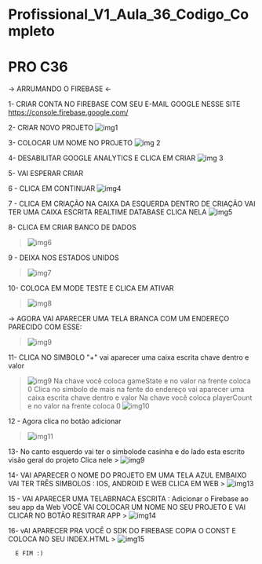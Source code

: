 # Profissional_V1_Aula_36_Codigo_Completo

# PRO C36

-> ARRUMANDO O FIREBASE <-

1- CRIAR CONTA NO FIREBASE COM SEU E-MAIL GOOGLE NESSE SITE
https://console.firebase.google.com/

2- CRIAR NOVO PROJETO
![img1](https://user-images.githubusercontent.com/87487865/178764892-59ec363d-bcd6-4c63-8baa-d2730297e061.png)


3- COLOCAR UM NOME NO PROJETO
![img 2](https://user-images.githubusercontent.com/87487865/178765541-ff6f69e8-176c-45ed-86a5-c0ff31175285.png)

4- DESABILITAR GOOGLE ANALYTICS E CLICA EM CRIAR
![img 3](https://user-images.githubusercontent.com/87487865/178766040-8068017f-5def-4858-a29b-dcd696456cd8.png)

5- VAI ESPERAR CRIAR 

6 - CLICA EM CONTINUAR
![img4](https://user-images.githubusercontent.com/87487865/178766448-c116c8d0-7857-4010-8c7a-c491e7c5ff61.png)

7 - CLICA EM CRIAÇÃO NA CAIXA DA ESQUERDA
    DENTRO DE CRIAÇÃO VAI TER UMA CAIXA ESCRITA REALTIME DATABASE
    CLICA NELA
    ![img5](https://user-images.githubusercontent.com/87487865/178766921-af920746-1261-42df-98c4-33613218fcae.png)
    
8- CLICA EM CRIAR BANCO DE DADOS
> ![img6](https://user-images.githubusercontent.com/87487865/178770154-f0f254e1-ba61-44b4-9cee-eb609eb1533f.png)

9 - DEIXA NOS ESTADOS UNIDOS
> ![img7](https://user-images.githubusercontent.com/87487865/178770207-118e2832-21b6-4c90-9f45-e58af49c9a85.png)


10- COLOCA EM MODE TESTE E CLICA EM ATIVAR
> ![img8](https://user-images.githubusercontent.com/87487865/178770247-6837539e-6af2-4a0d-a456-73bae1ef21b9.png)


-> AGORA VAI APARECER UMA TELA BRANCA COM UM ENDEREÇO PARECIDO COM ESSE: 
> ![img9](https://user-images.githubusercontent.com/87487865/178770284-56ef9ca6-73a4-4967-b7e4-ba2ab4d6546e.png)

11- CLICA NO SIMBOLO "+"
  vai aparecer uma caixa escrita chave dentro e valor 
   > ![img9](https://user-images.githubusercontent.com/87487865/178770284-56ef9ca6-73a4-4967-b7e4-ba2ab4d6546e.png)
  Na chave você coloca gameState e no valor na frente coloca 0
  Clica no simbolo de mais na fente do endereço 
  vai aparecer uma caixa escrita chave dentro e valor 
  Na chave você coloca playerCount e no valor na frente coloca 0
  > ![img10](https://user-images.githubusercontent.com/87487865/178770327-46deff58-1f33-4e70-b975-0a07194be011.png)
 
12 - Agora clica no botão adicionar
> ![img11](https://user-images.githubusercontent.com/87487865/178770358-8f9142c4-54bd-4d1d-bf20-77eb0e5fe988.png)


13- No canto esquerdo vai ter o simbolode casinha  e do lado esta escrito visão geral do projeto 
    Clica nele
     > ![img9](https://user-images.githubusercontent.com/87487865/178770284-56ef9ca6-73a4-4967-b7e4-ba2ab4d6546e.png)
    
14- VAI APARECER O NOME DO PROJETO EM UMA TELA AZUL 
    EMBAIXO VAI TER TRÊS SIMBOLOS : IOS, ANDROID E WEB 
    CLICA EM WEB
    > ![img13](https://user-images.githubusercontent.com/87487865/178770441-bc03608b-eda2-4546-ac9c-6528c3c9f53b.png)

15 - VAI APARECER UMA TELABRNACA ESCRITA : Adicionar o Firebase ao seu app da Web
     VOCÊ VAI COLOCAR UM NOME NO SEU PROJETO 
     E VAI CLICAR NO BOTÃO RESITRAR APP
     > ![img14](https://user-images.githubusercontent.com/87487865/178770476-dac0495e-b8fd-4270-a1d6-398b175e7973.png)
     
 16- vAI APARECER PRA VOCÊ O SDK DO FIREBASE 
      COPIA O CONST E COLOCA NO SEU INDEX.HTML
      > ![img15](https://user-images.githubusercontent.com/87487865/178770507-3085f1f5-8d8e-43af-87a9-3e8686de83aa.png)

      
      
      E FIM :)
